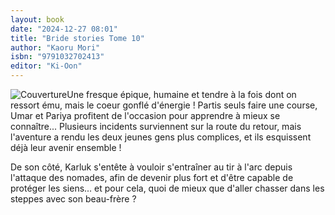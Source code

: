 ```yaml
---
layout: book
date: "2024-12-27 08:01"
title: "Bride stories Tome 10"
author: "Kaoru Mori"
isbn: "9791032702413"
editor: "Ki-Oon"
---
```

![Couverture](/img/9791032702413.jpeg)Une fresque épique, humaine et tendre à la fois dont on ressort ému, mais le coeur gonflé d'énergie !
Partis seuls faire une course, Umar et Pariya profitent de l'occasion pour apprendre à mieux se connaître... Plusieurs incidents surviennent sur la route du retour, mais l'aventure a rendu les deux jeunes gens plus complices, et ils esquissent déjà leur avenir ensemble !
 
 De son côté, Karluk s'entête à vouloir s'entraîner au tir à l'arc depuis l'attaque des nomades, afin de devenir plus fort et d'être capable de protéger les siens... et pour cela, quoi de mieux que d'aller chasser dans les steppes avec son beau-frère ?